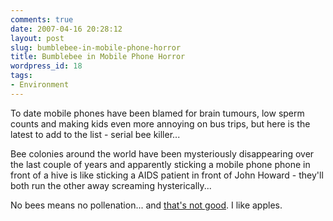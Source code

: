 ```yaml
---
comments: true
date: 2007-04-16 20:28:12
layout: post
slug: bumblebee-in-mobile-phone-horror
title: Bumblebee in Mobile Phone Horror
wordpress_id: 18
tags:
- Environment
---
```


To date mobile phones have been blamed for brain tumours, low sperm counts and making kids even more annoying on bus trips, but here is the latest to add to the list - serial bee killer...

Bee colonies around the world have been mysteriously  disappearing over the last couple of years and apparently sticking a mobile phone phone in front of a hive is like sticking a AIDS patient in front of John Howard - they'll both run the other away screaming hysterically...

No bees means no pollenation... and [that's not good](http://news.independent.co.uk/environment/wildlife/article2449968.ece). I like apples.
